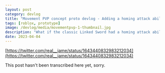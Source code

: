 ```yaml
---
layout: post
category: devlog
title: "Movement PVP concept proto devlog - Adding a homing attack ability"
tags: [roblox, prototype]
image: /devlog/media/movementpvp-1-thumbnail.jpg
description: "What if the classic Linked Sword had a homing attack ability?"
date: 2023-04-04
---
```

[https://twitter.com/real__jame/status/1643440832983212034](https://twitter.com/real__jame/status/1643440832983212034)

This post hasn't been transcribed here yet, sorry.
